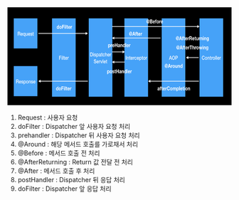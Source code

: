 <img src="../images/spring.png" width="600px" height="220px" />

1. Request : 사용자 요청
2. doFilter : Dispatcher 앞 사용자 요청 처리
3. prehandler : Dispatcher 뒤 사용자 요청 처리
4. @Around : 해당 메서드 호출를 가로채서 처리
5. @Before : 메서드 호출 전 처리
6. @AfterReturning : Return 값 전달 전 처리
7. @After : 메서드 호출 후 처리
8. postHandler : Dispatcher 뒤 응답 처리
9. doFilter : Dispatcher 앞 응답 처리
